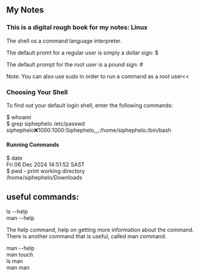 ## My Notes
### This is a digital rough book for my notes: Linux

The shell os a command language interpreter.

The default promt for a regular user is simply a dollar sign:
  $

The default prompt for the root user is a pound sign:
  \#

Note: You can also use sudo in order to run a command as a root user<<

### Choosing Your Shell
To find out your default login shell, enter the following commands:

\$ whoami \
\$ grep siphephelo /etc/passwd
siphephelo:x:1000:1000:Siphephelo,,,:/home/siphephelo:/bin/bash

#### Running Commands
\$ date \
Fri 06 Dec 2024 14:51:52 SAST \
\$ pwd - print working directory \
/home/siphephelo/Downloads

## useful commands:
ls --help \
man --help

The help command, help on getting more information about the command. There is another command that is useful, called man command.

man --help \
man touch \
ls man \
man man



